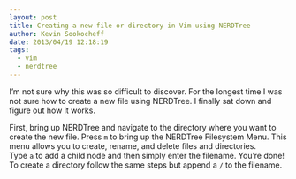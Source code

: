 ```yaml
---
layout: post
title: Creating a new file or directory in Vim using NERDTree
author: Kevin Sookocheff
date: 2013/04/19 12:18:19
tags:
  - vim
  - nerdtree
---
```


I’m not sure why this was so difficult to discover. For the longest time I was not sure how to create a new file using NERDTree. I finally sat down and figure out how it works.

First, bring up NERDTree and navigate to the directory where you want to create the new file. Press `m` to bring up the NERDTree Filesystem Menu. This menu allows you to create, rename, and delete files and directories. Type `a` to add a child node and then simply enter the filename. You’re done! To create a directory follow the same steps but append a `/` to the filename.
